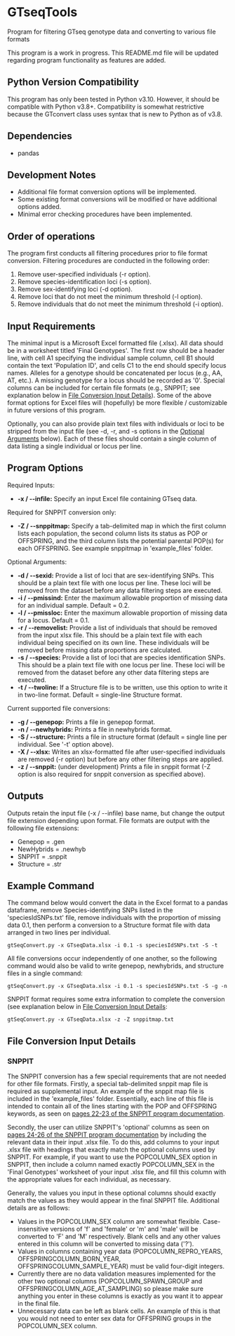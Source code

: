 # GTseqTools
Program for filtering GTseq genotype data and converting to various file formats

This program is a work in progress. This README.md file will be updated regarding program functionality as features are added.

## Python Version Compatibility
This program has only been tested in Python v3.10. However, it should be compatible with Python v3.8+. Compatibility is somewhat restrictive because the GTconvert class uses syntax that is new to Python as of v3.8.

## Dependencies
- pandas

## Development Notes
- Additional file format conversion options will be implemented.
- Some existing format conversions will be modified or have additional options added.
- Minimal error checking procedures have been implemented.

## Order of operations
The program first conducts all filtering procedures prior to file format conversion. Filtering procedures are conducted in the following order:
1) Remove user-specified individuals (-r option).
2) Remove species-identification loci (-s option).
3) Remove sex-identifying loci (-d option).
4) Remove loci that do not meet the minimum threshold (-l option).
5) Remove individuals that do not meet the minimum threshold (-i option).

## Input Requirements
The minimal input is a Microsoft Excel formatted file (.xlsx). All data should be in a worksheet titled 'Final Genotypes'. The first row should be a header line, with cell A1 specifying the individual sample column, cell B1 should contain the text 'Population ID', and cells C1 to the end should specify locus names. Alleles for a genotype should be concatenated per locus (e.g., AA, AT, etc.). A missing genotype for a locus should be recorded as '0'. Special columns can be included for certain file formats (e.g., SNPPIT; see explanation below in [File Conversion Input Details](#conversion)). Some of the above format options for Excel files will (hopefully) be more flexible / customizable in future versions of this program.

Optionally, you can also provide plain text files with individuals or loci to be stripped from the input file (see -d, -r, and -s options in the [Optional Arguments](#optional) below). Each of these files should contain a single column of data listing a single individual or locus per line.

## Program Options
Required Inputs:
* **-x / --infile:** Specify an input Excel file containing GTseq data. 

Required for SNPPIT conversion only:
* **-Z / --snppitmap:** Specify a tab-delimited map in which the first column lists each population, the second column lists its status as POP or OFFSPRING, and the third column lists the potential parental POP(s) for each OFFSPRING. See example snppitmap in 'example_files' folder. 

Optional Arguments: <a name="optional"></a>
* **-d / --sexid:** Provide a list of loci that are sex-identifying SNPs. This should be a plain text file with one locus per line. These loci will be removed from the dataset before any data filtering steps are executed. 
* **-i / --pmissind:** Enter the maximum allowable proportion of missing data for an individual sample. Default = 0.2.
* **-l / --pmissloc:** Enter the maximum allowable proportion of missing data for a locus. Default = 0.1.
* **-r / --removelist:** Provide a list of individuals that should be removed from the input xlsx file. This should be a plain text file with each individual being specified on its own line. These individuals will be removed before missing data proportions are calculated. 
* **-s / --species:** Provide a list of loci that are species identification SNPs. This should be a plain text file with one locus per line. These loci will be removed from the dataset before any other data filtering steps are executed. 
* **-t / --twoline:** If a Structure file is to be written, use this option to write it in two-line format. Default = single-line Structure format.

Current supported file conversions:
* **-g / --genepop:** Prints a file in genepop format.
* **-n / --newhybrids:** Prints a file in newhybrids format.
* **-S / --structure:** Prints a file in structure format (default = single line per individual. See '-t' option above).
* **-X / --xlsx:** Writes an xlsx-formatted file after user-specified individuals are removed (-r option) but before any other filtering steps are applied.
* **-z / --snppit:** (under development) Prints a file in snppit format (-Z option is also required for snppit conversion as specified above).

## Outputs
Outputs retain the input file (-x / --infile) base name, but change the output file extension depending upon format. File formats are output with the following file extensions:
* Genepop = .gen
* NewHybrids = .newhyb
* SNPPIT = .snppit
* Structure = .str

## Example Command
The command below would convert the data in the Excel format to a pandas dataframe, remove Species-identifying SNPs listed in the 'speciesIdSNPs.txt' file, remove individuals with the proportion of missing data 0.1, then perform a conversion to a Structure format file with data arranged in two lines per individual. 
```
gtSeqConvert.py -x GTseqData.xlsx -i 0.1 -s speciesIdSNPs.txt -S -t
```

All file conversions occur independently of one another, so the following command would also be valid to write genepop, newhybrids, and structure files in a single command:
```
gtSeqConvert.py -x GTseqData.xlsx -i 0.1 -s speciesIdSNPs.txt -S -g -n
```

SNPPIT format requires some extra information to complete the conversion (see explanation below in [File Conversion Input Details](#conversion):
```
gtSeqConvert.py -x GTseqData.xlsx -z -Z snppitmap.txt
```

## File Conversion Input Details <a name="conversion"></a>
### SNPPIT
The SNPPIT conversion has a few special requirements that are not needed for other file formats. Firstly, a special tab-delimited snppit map file is required as supplemental input. An example of the snppit map file is included in the 'example_files' folder. Essentially, each line of this file is intended to contain all of the lines starting with the POP and OFFSPRING keywords, as seen on [pages 22-23 of the SNPPIT program documentation](https://github.com/eriqande/snppit/blob/master/doc/snppit_doc.pdf).

Secondly, the user can utilize SNPPIT's 'optional' columns as seen on [pages 24-26 of the SNPPIT program documentation](https://github.com/eriqande/snppit/blob/master/doc/snppit_doc.pdf) by including the relevant data in their input .xlsx file. To do this, add columns to your input .xlsx file with headings that exactly match the optional columns used by SNPPIT. For example, if you want to use the POPCOLUMN_SEX option in SNPPIT, then include a column named exactly POPCOLUMN_SEX in the 'Final Genotypes' worksheet of your input .xlsx file, and fill this column with the appropriate values for each individual, as necessary.

Generally, the values you input in these optional columns should exactly match the values as they would appear in the final SNPPIT file. Additional details are as follows:
* Values in the POPCOLUMN_SEX column are somewhat flexible. Case-insensitive versions of 'f' and 'female' or 'm' and 'male' will be converted to 'F' and 'M' respectively. Blank cells and any other values entered in this column will be converted to missing data ('?').
* Values in columns containing year data (POPCOLUMN_REPRO_YEARS, OFFSPRINGCOLUMN_BORN_YEAR, OFFSPRINGCOLUMN_SAMPLE_YEAR) must be valid four-digit integers.
* Currently there are no data validation measures implemented for the other two optional columns (POPCOLUMN_SPAWN_GROUP and OFFSPRINGCOLUMN_AGE_AT_SAMPLING) so please make sure anything you enter in these columns is exactly as you want it to appear in the final file.
* Unnecessary data can be left as blank cells. An example of this is that you would not need to enter sex data for OFFSPRING groups in the POPCOLUMN_SEX column.
